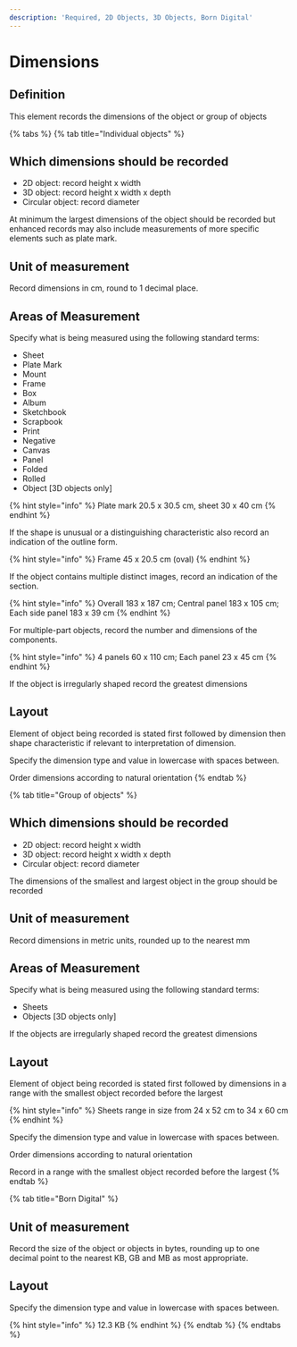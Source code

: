 ```yaml
---
description: 'Required, 2D Objects, 3D Objects, Born Digital'
---
```


# Dimensions

## Definition

This element records the dimensions of the object or group of objects

{% tabs %}
{% tab title="Individual objects" %}
## Which dimensions should be recorded

* 2D object: record height x width
* 3D object: record height x width x depth
* Circular object: record diameter

At minimum the largest dimensions of the object should be recorded but enhanced records may also include measurements of more specific elements such as plate mark.

## Unit of measurement

Record dimensions in cm, round to 1 decimal place.

## Areas of Measurement

Specify what is being measured using the following standard terms:

* Sheet 
* Plate Mark
* Mount 
* Frame 
* Box
* Album
* Sketchbook
* Scrapbook
* Print
* Negative 
* Canvas
* Panel
* Folded 
* Rolled
* Object \[3D objects only\]

{% hint style="info" %}
Plate mark 20.5 x 30.5 cm, sheet 30 x 40 cm
{% endhint %}

If the shape is unusual or a distinguishing characteristic also record an indication of the outline form.

{% hint style="info" %}
Frame 45 x 20.5 cm \(oval\)
{% endhint %}

If the object contains multiple distinct images, record an indication of the section.

{% hint style="info" %}
Overall 183 x 187 cm; Central panel 183 x 105 cm; Each side panel 183 x 39 cm
{% endhint %}

For multiple-part objects, record the number and dimensions of the components.

{% hint style="info" %}
4 panels 60 x 110 cm; Each panel 23 x 45 cm
{% endhint %}

If the object is irregularly shaped record the greatest dimensions

## Layout

Element of object being recorded is stated first followed by dimension then shape characteristic if relevant to interpretation of dimension.

Specify the dimension type and value in lowercase with spaces between.

Order dimensions according to natural orientation
{% endtab %}

{% tab title="Group of objects" %}
## Which dimensions should be recorded

* 2D object: record height x width
* 3D object: record height x width x depth
* Circular object: record diameter

The dimensions of the smallest and largest object in the group should be recorded

## Unit of measurement

Record dimensions in metric units, rounded up to the nearest mm

## Areas of Measurement

Specify what is being measured using the following standard terms:

* Sheets 
* Objects \[3D objects only\]

If the objects are irregularly shaped record the greatest dimensions

## Layout

Element of object being recorded is stated first followed by dimensions in a range with the smallest object recorded before the largest

{% hint style="info" %}
Sheets range in size from 24 x 52 cm to 34 x 60 cm
{% endhint %}

Specify the dimension type and value in lowercase with spaces between.

Order dimensions according to natural orientation

Record in a range with the smallest object recorded before the largest
{% endtab %}

{% tab title="Born Digital" %}
## Unit of measurement

Record the size of the object or objects in bytes, rounding up to one decimal point to the nearest KB, GB and MB as most appropriate.

## Layout

Specify the dimension type and value in lowercase with spaces between.

{% hint style="info" %}
12.3 KB
{% endhint %}
{% endtab %}
{% endtabs %}

